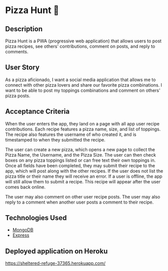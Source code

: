 # Pizza Hunt 🍕

## Description

Pizza Hunt is a PWA (progressive web application) that allows users to post pizza recipes, see others' contributions, comment on posts, and reply to comments.

## User Story

As a pizza aficionado, I want a social media application that allows me to connect with other pizza lovers and share our favorite pizza combinations. I want to be able to post my toppings combinations and comment on others' pizza posts.

## Acceptance Criteria

When the user enters the app, they land on a page with all app user recipe contributions. Each recipe features a pizza name, size, and list of toppings. The recipe also features the username of who created it, and is timestamped to when they submitted the recipe.

The user can create a new pizza, which opens a new page to collect the Pizza Name, the Username, and the Pizza Size. The user can then check boxes on any pizza toppings listed or can free text their own toppings in. Once all fields have been completed, they may submit their recipe to the app, which will post along with the other recipes. If the user does not list the pizza title or their name they will receive an error. If a user is offline, the app will still allow them to submit a recipe. This recipe will appear after the user comes back online.

The user may also comment on other user recipe posts. The user may also reply to a comment when another user posts a comment to their recipe.

## Technologies Used

* [MongoDB](https://www.mongodb.com/)
* [Express](https://expressjs.com/)

## Deployed application on Heroku

https://sheltered-refuge-37365.herokuapp.com/